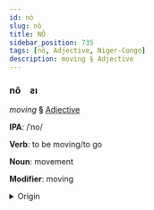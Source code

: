 ```yaml
---
id: nô
slug: nô
title: NÔ
sidebar_position: 735
tags: [nô, Adjective, Niger-Congo]
description: moving § Adjective
---
```


### nô&emsp;<span kind="abugida">ƨı</span>

*moving* **§** [Adjective](../../tags/Adjective)

**IPA**: /ˈno/

**Verb**: to be moving/to go

**Noun**: movement

**Modifier**: moving

<details>
    <summary>Origin</summary>
    Ede Ije nọ /nọ/<br/>
    <em>Niger-Congo Language Family</em>
</details>